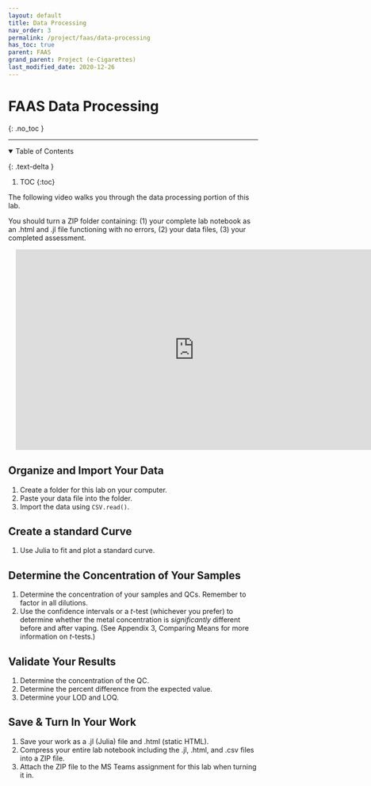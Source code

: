 ```yaml
---
layout: default
title: Data Processing
nav_order: 3
permalink: /project/faas/data-processing
has_toc: true
parent: FAAS
grand_parent: Project (e-Cigarettes)
last_modified_date: 2020-12-26
---
```


# FAAS Data Processing
{: .no_toc  }

----

<details open markdown="block">
  <summary>
  Table of Contents
  </summary>

  {: .text-delta }
1. TOC
{:toc}
</details>

The following video walks you through the data processing portion of this lab.

<div class = "tip">
You should turn a ZIP folder containing:  (1) your complete lab notebook as an .html and .jl file functioning with no errors, (2) your data files, (3) your completed assessment.
</div>

<iframe src="https://wcu.hosted.panopto.com/Panopto/Pages/Embed.aspx?id=733fb481-8a20-4369-bf3c-ac67011c358e&autoplay=false&offerviewer=true&showtitle=true&showbrand=false&start=0&interactivity=all" height="405" width="720" frameBorder = "0" style="border: 0px solid #464646; display: block; margin: 15px;" allowfullscreen allow="autoplay"></iframe>

## Organize and Import Your Data

1. Create a folder for this lab on your computer.
1. Paste your data file into the folder.
1. Import the data using `CSV.read()`.

## Create a standard Curve

1. Use Julia to fit and plot a standard curve.

## Determine the Concentration of Your Samples

1. Determine the concentration of your samples and QCs.  Remember to factor in all dilutions.
1. Use the confidence intervals or a *t*-test (whichever you prefer) to determine whether the metal concentration is *significantly* different before and after vaping. (See Appendix 3, Comparing Means for more information on *t*-tests.)

## Validate Your Results

1. Determine the concentration of the QC.
1. Determine the percent difference from the expected value.
1. Determine your LOD and LOQ.

## Save & Turn In Your Work

1. Save your work as a .jl (Julia) file and .html (static HTML).
1. Compress your entire lab notebook including the .jl, .html, and .csv files into a ZIP file.
1. Attach the ZIP file to the MS Teams assignment for this lab when turning it in.
